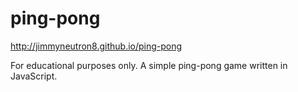 # ping-pong

http://jimmyneutron8.github.io/ping-pong

For educational purposes only. A simple ping-pong game written in JavaScript.
